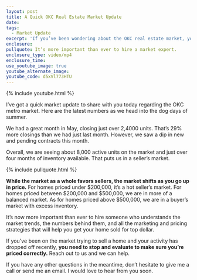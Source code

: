 ```yaml
---
layout: post
title: A Quick OKC Real Estate Market Update
date:
tags:
  - Market Update
excerpt: 'If you’ve been wondering about the OKC real estate market, you’re in luck. We have the latest numbers to share today.'
enclosure:
pullquote: It’s more important than ever to hire a market expert.
enclosure_type: video/mp4
enclosure_time:
use_youtube_image: true
youtube_alternate_image:
youtube_code: d5xVl773HTU
---
```



{% include youtube.html %}

I’ve got a quick market update to share with you today regarding the OKC metro market. Here are the latest numbers as we head into the dog days of summer.

We had a great month in May, closing just over 2,4000 units. That’s 29% more closings than we had just last month. However, we saw a dip in new and pending contracts this month.

Overall, we are seeing about 8,000 active units on the market and just over four months of inventory available. That puts us in a seller’s market.

{% include pullquote.html %}

**While the market as a whole favors sellers, the market shifts as you go up in price.** For homes priced under $200,000, it’s a hot seller’s market. For homes priced between $200,000 and $500,000, we are in more of a balanced market. As for homes priced above $500,000, we are in a buyer’s market with excess inventory.

It’s now more important than ever to hire someone who understands the market trends, the numbers behind them, and all the marketing and pricing strategies that will help you get your home sold for top dollar.

If you’ve been on the market trying to sell a home and your activity has dropped off recently, **you need to stop and evaluate to make sure you’re priced correctly.** Reach out to us and we can help.

If you have any other questions in the meantime, don’t hesitate to give me a call or send me an email. I would love to hear from you soon.